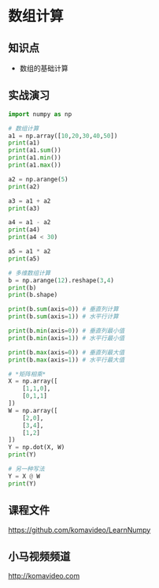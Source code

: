 数组计算
========

## 知识点

* 数组的基础计算

## 实战演习

~~~python
import numpy as np

# 数组计算
a1 = np.array([10,20,30,40,50])
print(a1)
print(a1.sum())
print(a1.min())
print(a1.max())

a2 = np.arange(5)
print(a2)

a3 = a1 + a2
print(a3)

a4 = a1 - a2
print(a4)
print(a4 < 30)

a5 = a1 * a2
print(a5)

# 多维数组计算
b = np.arange(12).reshape(3,4)
print(b)
print(b.shape)

print(b.sum(axis=0)) # 垂直列计算
print(b.sum(axis=1)) # 水平行计算

print(b.min(axis=0)) # 垂直列最小值
print(b.min(axis=1)) # 水平行最小值

print(b.max(axis=0)) # 垂直列最大值
print(b.max(axis=1)) # 水平行最大值

# *矩阵相乘*
X = np.array([
    [1,1,0],
    [0,1,1]
])
W = np.array([
    [2,0],
    [3,4],
    [1,2]
])
Y = np.dot(X, W)
print(Y)

# 另一种写法
Y = X @ W
print(Y)
~~~

## 课程文件

https://github.com/komavideo/LearnNumpy

## 小马视频频道

http://komavideo.com
